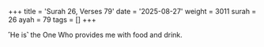 +++
title = 'Surah 26, Verses 79'
date = '2025-08-27'
weight = 3011
surah = 26
ayah = 79
tags = []
+++

˹He is˺ the One Who provides me with food and drink.